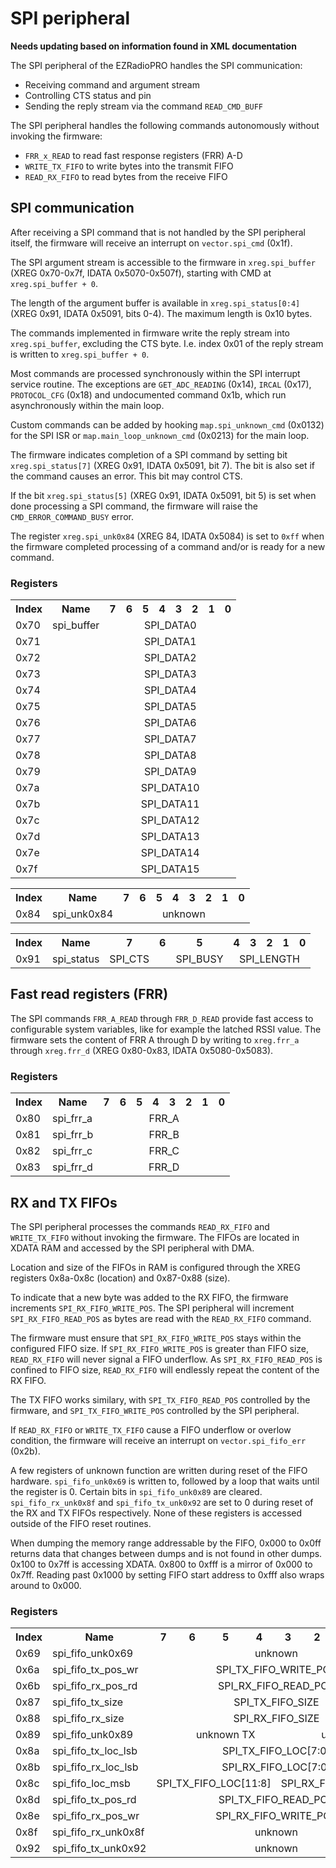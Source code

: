 # SPI peripheral

**Needs updating based on information found in XML documentation**

The SPI peripheral of the EZRadioPRO handles the SPI communication:
* Receiving command and argument stream
* Controlling CTS status and pin
* Sending the reply stream via the command `READ_CMD_BUFF`

The SPI peripheral handles the following commands autonomously without invoking the firmware:
* `FRR_x_READ` to read fast response registers (FRR) A-D
* `WRITE_TX_FIFO` to write bytes into the transmit FIFO
* `READ_RX_FIFO` to read bytes from the receive FIFO

## SPI communication

After receiving a SPI command that is not handled by the SPI peripheral itself, the firmware will receive an interrupt on `vector.spi_cmd` (0x1f).

The SPI argument stream is accessible to the firmware in `xreg.spi_buffer` (XREG 0x70-0x7f, IDATA 0x5070-0x507f), starting with CMD at `xreg.spi_buffer + 0`. 

The length of the argument buffer is available in `xreg.spi_status[0:4]` (XREG 0x91, IDATA 0x5091, bits 0-4). The maximum length is 0x10 bytes.

The commands implemented in firmware write the reply stream into `xreg.spi_buffer`, excluding the CTS byte. I.e. index 0x01 of the reply stream is written to `xreg.spi_buffer + 0`.

Most commands are processed synchronously within the SPI interrupt service routine. The exceptions are `GET_ADC_READING` (0x14), `IRCAL` (0x17), `PROTOCOL_CFG` (0x18) and undocumented command 0x1b, which run asynchronously within the main loop.

Custom commands can be added by hooking `map.spi_unknown_cmd` (0x0132) for the SPI ISR or `map.main_loop_unknown_cmd` (0x0213) for the main loop. 

The firmware indicates completion of a SPI command by setting bit `xreg.spi_status[7]` (XREG 0x91, IDATA 0x5091, bit 7). The bit is also set if the command causes an error. This bit may control CTS.

If the bit `xreg.spi_status[5]` (XREG 0x91, IDATA 0x5091, bit 5) is set when done processing a SPI command, the firmware will raise the `CMD_ERROR_COMMAND_BUSY` error.

The register `xreg.spi_unk0x84` (XREG 84, IDATA 0x5084) is set to `0xff` when the firmware completed processing of a command and/or is ready for a new command.

### Registers

<table>
<tr><th>Index</th><th>Name</th><th>7</th><th>6</th><th>5</th><th>4</th><th>3</th><th>2</th><th>1</th><th>0</th></tr>
<tr><td>0x70</td><td>spi_buffer</td><td align="center" colspan="8">SPI_DATA0</td></tr>
<tr><td>0x71</td><td></td><td align="center" colspan="8">SPI_DATA1</td></tr>
<tr><td>0x72</td><td></td><td align="center" colspan="8">SPI_DATA2</td></tr>
<tr><td>0x73</td><td></td><td align="center" colspan="8">SPI_DATA3</td></tr>
<tr><td>0x74</td><td></td><td align="center" colspan="8">SPI_DATA4</td></tr>
<tr><td>0x75</td><td></td><td align="center" colspan="8">SPI_DATA5</td></tr>
<tr><td>0x76</td><td></td><td align="center" colspan="8">SPI_DATA6</td></tr>
<tr><td>0x77</td><td></td><td align="center" colspan="8">SPI_DATA7</td></tr>
<tr><td>0x78</td><td></td><td align="center" colspan="8">SPI_DATA8</td></tr>
<tr><td>0x79</td><td></td><td align="center" colspan="8">SPI_DATA9</td></tr>
<tr><td>0x7a</td><td></td><td align="center" colspan="8">SPI_DATA10</td></tr>
<tr><td>0x7b</td><td></td><td align="center" colspan="8">SPI_DATA11</td></tr>
<tr><td>0x7c</td><td></td><td align="center" colspan="8">SPI_DATA12</td></tr>
<tr><td>0x7d</td><td></td><td align="center" colspan="8">SPI_DATA13</td></tr>
<tr><td>0x7e</td><td></td><td align="center" colspan="8">SPI_DATA14</td></tr>
<tr><td>0x7f</td><td></td><td align="center" colspan="8">SPI_DATA15</td></tr>
</table>

<table>
<tr><th>Index</th><th>Name</th><th>7</th><th>6</th><th>5</th><th>4</th><th>3</th><th>2</th><th>1</th><th>0</th></tr>
<tr><td>0x84</td><td>spi_unk0x84</td><td align="center" colspan="8">unknown</td></tr>
</table>

<table>
<tr><th>Index</th><th>Name</th><th>7</th><th>6</th><th>5</th><th>4</th><th>3</th><th>2</th><th>1</th><th>0</th></tr>
<tr><td>0x91</td><td>spi_status</td><td>SPI_CTS</td><td></td><td>SPI_BUSY</td><td align="center" colspan="5">SPI_LENGTH</td></tr>
</table>

## Fast read registers (FRR)

The SPI commands `FRR_A_READ` through `FRR_D_READ` provide fast access to configurable system variables, like for example the latched RSSI value. The firmware sets the content of FRR A through D by writing to `xreg.frr_a` through `xreg.frr_d` (XREG 0x80-0x83, IDATA 0x5080-0x5083).

### Registers

<table>
<tr><th>Index</th><th>Name</th><th>7</th><th>6</th><th>5</th><th>4</th><th>3</th><th>2</th><th>1</th><th>0</th></tr>
<tr><td>0x80</td><td>spi_frr_a</td><td align="center" colspan="8">FRR_A</td></tr>
<tr><td>0x81</td><td>spi_frr_b</td><td align="center" colspan="8">FRR_B</td></tr>
<tr><td>0x82</td><td>spi_frr_c</td><td align="center" colspan="8">FRR_C</td></tr>
<tr><td>0x83</td><td>spi_frr_d</td><td align="center" colspan="8">FRR_D</td></tr>
</table>

## RX and TX FIFOs

The SPI peripheral processes the commands `READ_RX_FIFO` and `WRITE_TX_FIFO` without invoking the firmware. The FIFOs are located in XDATA RAM and accessed by the SPI peripheral with DMA.

Location and size of the FIFOs in RAM is configured through the XREG registers 0x8a-0x8c (location) and 0x87-0x88 (size). 

To indicate that a new byte was added to the RX FIFO, the firmware increments `SPI_RX_FIFO_WRITE_POS`. The SPI peripheral will increment `SPI_RX_FIFO_READ_POS` as bytes are read with the `READ_RX_FIFO` command.

The firmware must ensure that `SPI_RX_FIFO_WRITE_POS` stays within the configured FIFO size. If `SPI_RX_FIFO_WRITE_POS` is greater than FIFO size, `READ_RX_FIFO` will never signal a FIFO underflow. As `SPI_RX_FIFO_READ_POS` is confined to FIFO size, `READ_RX_FIFO` will endlessly repeat the content of the RX FIFO.

The TX FIFO works similary, with `SPI_TX_FIFO_READ_POS` controlled by the firmware, and `SPI_TX_FIFO_WRITE_POS` controlled by the SPI peripheral.

If `READ_RX_FIFO` or `WRITE_TX_FIFO` cause a FIFO underflow or overlow condition, the firmware will receive an interrupt on `vector.spi_fifo_err` (0x2b).

A few registers of unknown function are written during reset of the FIFO hardware. `spi_fifo_unk0x69` is written to, followed by a loop that waits until the register is 0. Certain bits in `spi_fifo_unk0x89` are cleared. `spi_fifo_rx_unk0x8f` and `spi_fifo_tx_unk0x92` are set to 0 during reset of the RX and TX FIFOs respectively. None of these registers is accessed outside of the FIFO reset routines.

When dumping the memory range addressable by the FIFO, 0x000 to 0x0ff returns data that changes between dumps and is not found in other dumps. 0x100 to 0x7ff is accessing XDATA. 0x800 to 0xfff is a mirror of 0x000 to 0x7ff. Reading past 0x1000 by setting FIFO start address to 0xfff also wraps around to 0x000.

### Registers

<table>
<tr><th>Index</th><th>Name</th><th>7</th><th>6</th><th>5</th><th>4</th><th>3</th><th>2</th><th>1</th><th>0</th></tr>
<tr><td>0x69</td><td>spi_fifo_unk0x69</td><td align="center" colspan="8">unknown</td></tr>
<tr><td>0x6a</td><td>spi_fifo_tx_pos_wr</td><td align="center" colspan="8">SPI_TX_FIFO_WRITE_POS</td></tr>
<tr><td>0x6b</td><td>spi_fifo_rx_pos_rd</td><td align="center" colspan="8">SPI_RX_FIFO_READ_POS</td></tr>
<tr><td>0x87</td><td>spi_fifo_tx_size</td><td align="center" colspan="8">SPI_TX_FIFO_SIZE</td></tr>
<tr><td>0x88</td><td>spi_fifo_rx_size</td><td align="center" colspan="8">SPI_RX_FIFO_SIZE</td></tr>
<tr><td>0x89</td><td>spi_fifo_unk0x89</td><td></td><td align="center" colspan="3">unknown TX</td><td></td><td align="center" colspan="3">unknown RX</td></tr>
<tr><td>0x8a</td><td>spi_fifo_tx_loc_lsb</td><td align="center" colspan="8">SPI_TX_FIFO_LOC[7:0]</td></tr>
<tr><td>0x8b</td><td>spi_fifo_rx_loc_lsb</td><td align="center" colspan="8">SPI_RX_FIFO_LOC[7:0]</td></tr>
<tr><td>0x8c</td><td>spi_fifo_loc_msb</td><td align="center" colspan="4">SPI_TX_FIFO_LOC[11:8]</td><td align="center" colspan="4">SPI_RX_FIFO_LOC[11:8]</td></tr>
<tr><td>0x8d</td><td>spi_fifo_tx_pos_rd</td><td align="center" colspan="8">SPI_TX_FIFO_READ_POS</td></tr>
<tr><td>0x8e</td><td>spi_fifo_rx_pos_wr</td><td align="center" colspan="8">SPI_RX_FIFO_WRITE_POS</td></tr>
<tr><td>0x8f</td><td>spi_fifo_rx_unk0x8f</td><td align="center" colspan="8">unknown</td></tr>
<tr><td>0x92</td><td>spi_fifo_tx_unk0x92</td><td align="center" colspan="8">unknown</td></tr>
</table>
